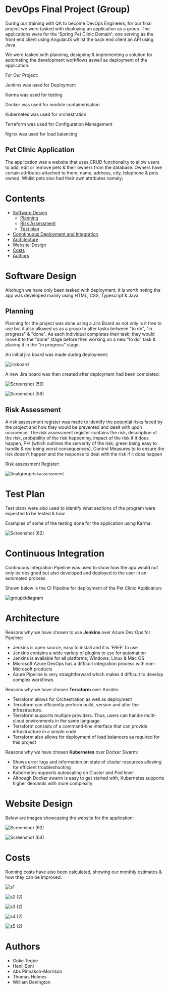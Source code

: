 # DevOps  Final Project (Group)

During our training with QA to become DevOps Engineers, for our final project we were tasked with deploying an application as a group. The applications were for the 'Spring Pet Clinic Domain'; one serving as the front end client using AngularJS whilst the back end client an API using Java

We were tasked with planning, designing & implementing a solution for automating the development workflows aswell as deployment of the application.

For Our Project:

Jenkins was used for Deployment

Karma was used for testing

Docker was used for module containerisation 

Kubernetes was used for orchestration

Terraform was used for Configuration Management

Nginx was used for load balancing 

## Pet Clinic Application

The application was a website that uses CRUD functionality to allow users to add, edit or remove pets & their owners from the database. Owners have certain attributes attached to them; name, address, city, telephone & pets owned. Whilst pets also had their own attributes namely;

# Contents

* [Software Design](#Software-Design)
    * [Planning](#Planning)
    * [Risk Assessment](#Risk-Assessment)
    * [Test plan](#Test-plan)
* [Conntinuous Deployment and Integration](#Continuous-Deployment-and-Integration)  
* [Architecture](#Architectures)
* [Website-Design](#Website-Design)
* [Costs](#Costs)
* [Authors](#Authors)

# Software Design

Altohugh we have only been tasked with deployment; it is worth noting the app was developed mainly using HTML, CSS, Typescript & Java

## Planning

Planning for the project was done using a Jira Board as not only is it free to use but it also allowed us as a group to alter tasks between "to do", "in progress" & "done". As each individual completes their task; they would move it to the "done" stage before then working on a new "to do" task & placing it in the "in progress" stage.

An initial jira board was made during deployment:

![jiraboard](https://user-images.githubusercontent.com/48153566/123998741-af70ef00-d9c9-11eb-8b4f-f42fcb62194e.png)


A new Jira board was then created after deployment had been completed:

![Screenshot (59)](https://user-images.githubusercontent.com/48153566/124109883-869b3900-da5f-11eb-9502-5af6fda50e24.png)

![Screenshot (58)](https://user-images.githubusercontent.com/48153566/124109895-89962980-da5f-11eb-91a9-9d19a2807640.png)


## Risk Assessment

A risk assessment register was made to identify the potential risks faced by the project and how they would be prevented and dealt with upon occurence. The risk assessment register contains the risk, description of the risk, probability of the risk happening, impact of the risk if it does happen, P*I  (which outlines the serverity of the risk; green being easy to handle & red being worst consequences), Control Measures to to ensure the risk doesn't happen and the response to deal with the risk if it does happen

Risk assessment Register:

![finalgroupriskassessment](https://user-images.githubusercontent.com/48153566/123999530-88ff8380-d9ca-11eb-824e-2d95478e5533.png)


# Test Plan

Test plans were also used to identify what sections of the program were expected to be tested & how

Examples of some of the testing done for the application using Karma:

![Screenshot (62)](https://user-images.githubusercontent.com/48153566/124113385-4b9b0480-da63-11eb-80a5-523be6ebcfa2.png)


# Continuous Integration

Continuous Integration Pipeline was used to show how the app would not only be designed but also developed and deployed to the user in an automated process

Shown below is the CI Pipeline for deployment of the Pet Clinic Application:

![groupcidiagram](https://user-images.githubusercontent.com/48153566/124000029-117e2400-d9cb-11eb-874d-0104c58174d3.png)



# Architecture

Reasons why we have chosen to use **Jenkins** over Azure Dev Ops for Pipeline:
* Jenkins is open source, easy to install and it is ‘FREE’ to use
* Jenkins contains a wide variety of plugins to use for automation
* Jenkins is available for all platforms; Windows, Linux & Mac OS
* Microsoft Azure DevOps has a difficult integration process with non-Microsoft products
* Azure Pipeline is very straightforward which makes it difficult to develop complex workflows


Reasons why we have chosen **Terraform** over Ansible:
* Terraform allows for Orchestration as well as deployment
* Terraform can efficiently perform build, version and alter the infrastructure.
* Terraform supports multiple providers. Thus, users can handle multi-cloud environments in the same language
* Terraform consists of a command-line interface that can provide infrastructure in a simple code
* Terraform also allows for deployment of load balancers as required for this project

Reasons why we have chosen **Kubernetes** over Docker Swarm:
* Shows error logs and information on state of cluster resources allowing for efficient troubleshooting
* Kubernetes supports autoscaling on Cluster and Pod level 
* Although Docker swarm is easy to get started with, Kubernetes supports higher demands with more complexity


# Website Design

Below are images showcasing the website for the application:

![Screenshot (62)](https://user-images.githubusercontent.com/48153566/124119154-0fb76d80-da6a-11eb-87b8-ca87ba9de1e8.png)

![Screenshot (64)](https://user-images.githubusercontent.com/48153566/124119164-12b25e00-da6a-11eb-9d3d-376b08c29b5a.png)


# Costs

Running costs have also been calculated, showing our monthly estimates & how they can be improved:

![s1](https://user-images.githubusercontent.com/48153566/124151636-ae53c680-da8a-11eb-8db0-27bf5b75b312.png)

![s2 (2)](https://user-images.githubusercontent.com/48153566/124151662-b3187a80-da8a-11eb-9502-62472a7e7bd2.png)

![s3 (2)](https://user-images.githubusercontent.com/48153566/124151664-b449a780-da8a-11eb-9306-d96181a012fc.png)

![s4 (2)](https://user-images.githubusercontent.com/48153566/124151673-b57ad480-da8a-11eb-8d3d-640de8ae59d6.png)

![s5 (2)](https://user-images.githubusercontent.com/48153566/124151676-b6ac0180-da8a-11eb-9743-7bee9303636c.png)


# Authors

* Goke Tegbe
* Henil Soni
* Abs Pinnakoh-Morrison
* Thomas Holmes
* William Denington
